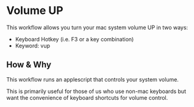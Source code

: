 # Volume UP
This workflow allows you turn your mac system volume UP in two ways:

* Keyboard Hotkey (i.e. F3 or a key combination)
* Keyword: vup

## How & Why
This workflow runs an applescript that controls your system volume. 

This is primarily useful for those of us who use non-mac keyboards but want the convenience
of keyboard shortcuts for volume control.
